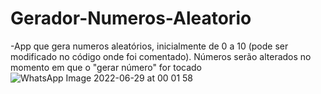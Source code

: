 # Gerador-Numeros-Aleatorio

 -App que gera numeros aleatórios, inicialmente de 0 a 10 (pode ser modificado no código onde foi comentado).
 Números serão alterados no momento em que o "gerar número" for tocado
![WhatsApp Image 2022-06-29 at 00 01 58](https://user-images.githubusercontent.com/58638736/176342731-7f5e042a-aff7-4ef2-b725-606c4ff5f0da.jpeg)
